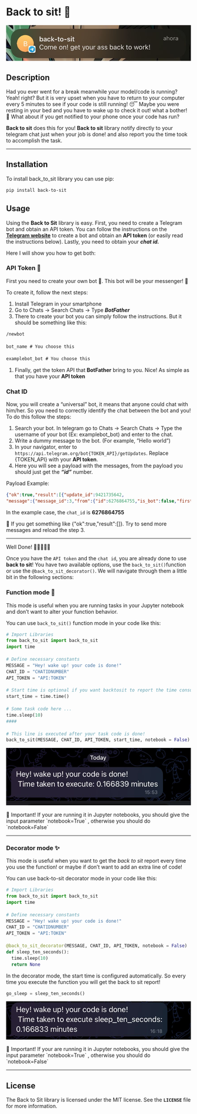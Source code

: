 # Back to sit! 🐒

![fig3.jpeg](statics/fig3.jpeg)

## Description

Had you ever went for a break meanwhile your model/code is running? Yeah! right? But it is very upset when you have to return to your computer every 5 minutes to see if your code is still running! 😴 Maybe you were resting in your bed and you have to wake up to check it out! what a bother! 😤 What about if you get notified to your phone once your code has run?

**Back to sit** does this for you! **Back to sit** library notify directly to your telegram chat just when your job is done! and also report you the time took to accomplish the task.

---

## Installation

To install back_to_sit library you can use pip:

```bash
pip install back-to-sit
```

## Usage

Using the **Back to Sit** library is easy. First, you need to create a Telegram bot and obtain an API token. You can follow the instructions on the **[Telegram website](https://core.telegram.org/bots#3-how-do-i-create-a-bot)** to create a bot and obtain an **API token** (or easily read the instructions below). Lastly, you need to obtain your ***chat id.***

Here I will show you how to get both: 

### API Token 🤖

First you need to create your own bot 🤖. This bot will be your messenger! 💌

To create it, follow the next steps:

1. Install Telegram in your smartphone
2. Go to Chats → Search Chats → Type ***BotFather***
3. There to create your bot you can simply follow the instructions. But it should be something like this:

```latex
/newbot

bot_name # You choose this

examplebot_bot # You choose this
```

1. Finally, get the token API that **BotFather** bring to you. Nice! As simple as that you have your **API token**

### Chat ID

Now, you will create a “universal” bot, it means that anyone could chat with him/her. So you need to correctly identify the chat between the bot and you! To do this follow the steps:

1. Search your bot. In telegram go to Chats → Search Chats → Type the username of your bot (Ex: examplebot_bot) and enter to the chat.
2. Write a dummy message to the bot. (For example, ”Hello world”)
3. In your navigator, enter to `https://api.telegram.org/bot{TOKEN_API}/getUpdates`. Replace {TOKEN_API} with your **API token**.
4. Here you will see a payload with the messages, from the payload you should just get the ***“id”***  number.

Payload Example:

```json
{"ok":true,"result":[{"update_id":9421735642,
"message":{"message_id":3,"from":{"id":6276864755,"is_bot":false,"first_name":"Diego","last_name":"Machado","language_code":"es"},"chat":{"id":6276864755,"first_name":"Diego","last_name":"Machado","type":"private"},"date":1682916041,"text":"Hello World"}}]}
```

In the example case, the `chat_id` is **6276864755**

<aside>
👀 If you get something like {"ok":true,"result":[]}. Try to send more messages and reload the step 3.

</aside>

---

Well Done! 🚀🚀🚀🚀🚀

Once you have the `API token` and the `chat id`, you are already done to use **back to sit**! You have two available options, use the `back_to_sit()`function or use the `@back_to_sit_decorator()`. We will navigate through them a little bit in the following sections:

### Function mode 🔨

This mode is useful when you are running tasks in your Jupyter notebook and don’t want to alter your function behavior. 

You can use `back_to_sit()` function mode in your code like this:

```python
# Import Libraries
from back_to_sit import back_to_sit
import time

# Define necessary constants
MESSAGE = "Hey! wake up! your code is done!"
CHAT_ID = "CHATIDNUMBER"
API_TOKEN = "API:TOKEN"

# Start time is optional if you want backtosit to report the time consumed
start_time = time.time()

# Some task code here ...
time.sleep(10)
####

# This line is executed after your task code is done! 
back_to_sit(MESSAGE, CHAT_ID, API_TOKEN, start_time, notebook = False)
```

![fig1.jpeg](statics/fig1.jpeg)

<aside>
👀 Important! If your are running it in Jupyter notebooks, you should give the input parameter `notebook=True` , otherwise you should do `notebook=False`

</aside>

---

### Decorator mode ✨

This mode is useful when you want to get the *back to sit* report every time you use the function! or maybe if don’t want to add an extra line of code! 

You can use back-to-sit decorator mode in your code like this:

```python
# Import Libraries
from back_to_sit import back_to_sit
import time

# Define necessary constants
MESSAGE = "Hey! wake up! your code is done!"
CHAT_ID = "CHATIDNUMBER"
API_TOKEN = "API:TOKEN"

@back_to_sit_decorator(MESSAGE, CHAT_ID, API_TOKEN, notebook = False)
def sleep_ten_seconds():
  time.sleep(10)
  return None

```

In the decorator mode, the start time is configured automatically. So every time you execute the function you will get the back to sit report!

```python
go_sleep = sleep_ten_seconds()
```

![fig2.jpeg](statics/fig2.jpeg)

<aside>
👀 Important! If your are running it in Jupyter notebooks, you should give the input parameter `notebook=True` , otherwise you should do `notebook=False`

</aside>

---

## **License**

The Back to Sit library is licensed under the MIT license. See the **`LICENSE`** file for more information.